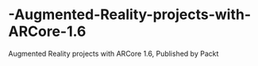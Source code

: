# -Augmented-Reality-projects-with-ARCore-1.6
 Augmented Reality projects with ARCore 1.6, Published by Packt
